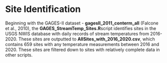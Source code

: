 # Site Identification

Beginning with the GAGES-II dataset - **gagesII_2011_conterm_all** (Falcone et al., 2010), the **GAGES_StreamTemp_Sites.R**script identifies sites in the USGS NWIS database with daily records of stream temperatures from 2016-2020. These sites are outputted to **AllSites_with_2016_2020.csv**, which contains 659 sites with any temperature measurements between 2016 and 2020. These sites are filtered down to sites with relatively complete data in other scripts.
